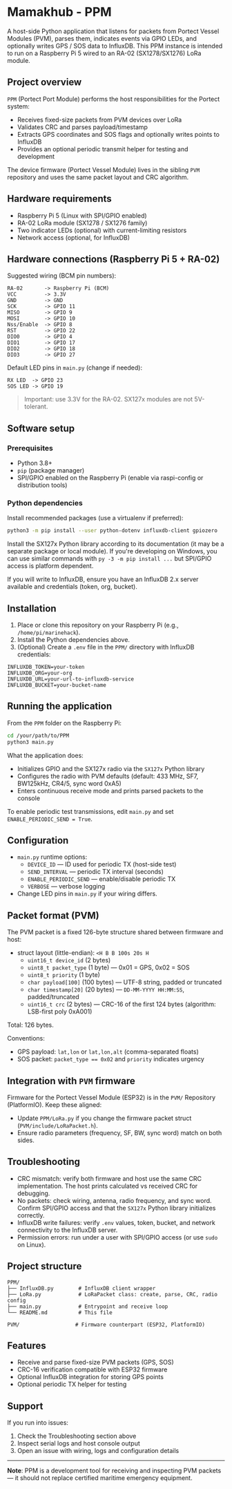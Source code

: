 # Mamakhub - PPM

A host-side Python application that listens for packets from Portect Vessel Modules (PVM), parses them, indicates events via GPIO LEDs, and optionally writes GPS / SOS data to InfluxDB. This PPM instance is intended to run on a Raspberry Pi 5 wired to an RA-02 (SX1278/SX1276) LoRa module.

## Project overview

`PPM` (Portect Port Module) performs the host responsibilities for the Portect system:

- Receives fixed-size packets from PVM devices over LoRa
- Validates CRC and parses payload/timestamp
- Extracts GPS coordinates and SOS flags and optionally writes points to InfluxDB
- Provides an optional periodic transmit helper for testing and development

The device firmware (Portect Vessel Module) lives in the sibling `PVM` repository and uses the same packet layout and CRC algorithm.

## Hardware requirements

- Raspberry Pi 5 (Linux with SPI/GPIO enabled)
- RA-02 LoRa module (SX1278 / SX1276 family)
- Two indicator LEDs (optional) with current-limiting resistors
- Network access (optional, for InfluxDB)

## Hardware connections (Raspberry Pi 5 + RA-02)

Suggested wiring (BCM pin numbers):

```
RA-02       -> Raspberry Pi (BCM)
VCC         -> 3.3V
GND         -> GND
SCK         -> GPIO 11
MISO        -> GPIO 9
MOSI        -> GPIO 10
Nss/Enable  -> GPIO 8
RST         -> GPIO 22
DIO0        -> GPIO 4
DIO1        -> GPIO 17
DIO2        -> GPIO 18
DIO3        -> GPIO 27
```

Default LED pins in `main.py` (change if needed):

```
RX LED  -> GPIO 23
SOS LED -> GPIO 19
```

> Important: use 3.3V for the RA-02. SX127x modules are not 5V-tolerant.

## Software setup

### Prerequisites

- Python 3.8+
- `pip` (package manager)
- SPI/GPIO enabled on the Raspberry Pi (enable via raspi-config or distribution tools)

### Python dependencies

Install recommended packages (use a virtualenv if preferred):

```bash
python3 -m pip install --user python-dotenv influxdb-client gpiozero
```

Install the SX127x Python library according to its documentation (it may be a separate package or local module). If you're developing on Windows, you can use similar commands with `py -3 -m pip install ...` but SPI/GPIO access is platform dependent.

If you will write to InfluxDB, ensure you have an InfluxDB 2.x server available and credentials (token, org, bucket).

## Installation

1. Place or clone this repository on your Raspberry Pi (e.g., `/home/pi/marinehack`).
2. Install the Python dependencies above.
3. (Optional) Create a `.env` file in the `PPM/` directory with InfluxDB credentials:

```
INFLUXDB_TOKEN=your-token
INFLUXDB_ORG=your-org
INFLUXDB_URL=your-url-to-influxdb-service
INFLUXDB_BUCKET=your-bucket-name
```

## Running the application

From the `PPM` folder on the Raspberry Pi:

```bash
cd /your/path/to/PPM
python3 main.py
```

What the application does:

- Initializes GPIO and the SX127x radio via the `SX127x` Python library
- Configures the radio with PVM defaults (default: 433 MHz, SF7, BW125kHz, CR4/5, sync word 0xA5)
- Enters continuous receive mode and prints parsed packets to the console

To enable periodic test transmissions, edit `main.py` and set `ENABLE_PERIODIC_SEND = True`.

## Configuration

- `main.py` runtime options:
  - `DEVICE_ID` — ID used for periodic TX (host-side test)
  - `SEND_INTERVAL` — periodic TX interval (seconds)
  - `ENABLE_PERIODIC_SEND` — enable/disable periodic TX
  - `VERBOSE` — verbose logging
- Change LED pins in `main.py` if your wiring differs.

## Packet format (PVM)

The PVM packet is a fixed 126-byte structure shared between firmware and host:

- struct layout (little-endian): `<H B B 100s 20s H`
  - `uint16_t device_id` (2 bytes)
  - `uint8_t packet_type` (1 byte) — 0x01 = GPS, 0x02 = SOS
  - `uint8_t priority` (1 byte)
  - `char payload[100]` (100 bytes) — UTF-8 string, padded or truncated
  - `char timestamp[20]` (20 bytes) — `DD-MM-YYYY HH:MM:SS`, padded/truncated
  - `uint16_t crc` (2 bytes) — CRC-16 of the first 124 bytes (algorithm: LSB-first poly 0xA001)

Total: 126 bytes.

Conventions:

- GPS payload: `lat,lon` or `lat,lon,alt` (comma-separated floats)
- SOS packet: `packet_type == 0x02` and `priority` indicates urgency

## Integration with `PVM` firmware

Firmware for the Portect Vessel Module (ESP32) is in the `PVM/` Repository (PlatformIO). Keep these aligned:

- Update `PPM/LoRa.py` if you change the firmware packet struct (`PVM/include/LoRaPacket.h`).
- Ensure radio parameters (frequency, SF, BW, sync word) match on both sides.

## Troubleshooting

- CRC mismatch: verify both firmware and host use the same CRC implementation. The host prints calculated vs received CRC for debugging.
- No packets: check wiring, antenna, radio frequency, and sync word. Confirm SPI/GPIO access and that the `SX127x` Python library initializes correctly.
- InfluxDB write failures: verify `.env` values, token, bucket, and network connectivity to the InfluxDB server.
- Permission errors: run under a user with SPI/GPIO access (or use `sudo` on Linux).

## Project structure

```
PPM/
├── InfluxDB.py        # InfluxDB client wrapper
├── LoRa.py            # LoRaPacket class: create, parse, CRC, radio config
├── main.py            # Entrypoint and receive loop
└── README.md          # This file

PVM/                  # Firmware counterpart (ESP32, PlatformIO)
```

## Features

- Receive and parse fixed-size PVM packets (GPS, SOS)
- CRC-16 verification compatible with ESP32 firmware
- Optional InfluxDB integration for storing GPS points
- Optional periodic TX helper for testing

## Support

If you run into issues:

1. Check the Troubleshooting section above
2. Inspect serial logs and host console output
3. Open an issue with wiring, logs and configuration details

---

**Note**: PPM is a development tool for receiving and inspecting PVM packets — it should not replace certified maritime emergency equipment.
